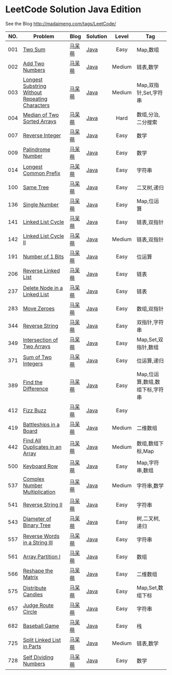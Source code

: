 # LeetCode Solution Java Edition
See the Blog
http://madaimeng.com/tags/LeetCode/

|NO.|Problem|Blog|Solution|Level|Tag|
|---|-------|----|--------|:---:|---|
|001|[Two Sum](https://leetcode.com/problems/two-sum/description/)|[马呆萌](http://madaimeng.com/article/LeetCode.001.TwoSum/)|[Java](https://github.com/masikkk/leetcode-java/tree/master/problems/_001_TwoSum)|Easy|Map,数组|
|002|[Add Two Numbers](https://leetcode.com/problems/add-two-numbers/description/)|[马呆萌](http://madaimeng.com/article/LeetCode.002.AddTwoNumbers/)|[Java](https://github.com/masikkk/leetcode-java/tree/master/problems/_002_AddTwoNumbers)|Medium|链表,数学|
|003|[Longest Substring Without Repeating Characters](https://leetcode.com/problems/longest-substring-without-repeating-characters/description/)|[马呆萌](http://madaimeng.com/article/LeetCode.003.LongestSubstringWithoutRepeatingCharacters/)|[Java](https://github.com/masikkk/leetcode-java/tree/master/problems/_003_LongestSubstringWithoutRepeatingCharacters)|Medium|Map,双指针,Set,字符串|
|004|[Median of Two Sorted Arrays](https://leetcode.com/problems/median-of-two-sorted-arrays/description/)|[马呆萌](http://madaimeng.com/article/LeetCode.004.MedianOfTwoSortedArrays/)|[Java](https://github.com/masikkk/leetcode-java/tree/master/problems/_004_MedianOfTwoSortedArrays)|Hard|数组,分治,二分搜索|
|007|[Reverse Integer](https://leetcode.com/problems/reverse-integer/description/)|[马呆萌](http://madaimeng.com/article/LeetCode.007.ReverseInteger/)|[Java](https://github.com/masikkk/leetcode-java/tree/master/problems/_007_ReverseInteger)|Easy|数学|
|009|[Palindrome Number](https://leetcode.com/problems/palindrome-number/description/)|[马呆萌](http://madaimeng.com/article/LeetCode.009.PalindromeNumber/)|[Java](https://github.com/masikkk/leetcode-java/tree/master/problems/_009_PalindromeNumber)|Easy|数学|
|014|[Longest Common Prefix](https://leetcode.com/problems/longest-common-prefix/description/)|[马呆萌](http://madaimeng.com/article/LeetCode.014.LongestCommonPrefix/)|[Java](https://github.com/masikkk/leetcode-java/tree/master/problems/_014_LongestCommonPrefix)|Easy|字符串|
|100|[Same Tree](https://leetcode.com/problems/same-tree/description/)|[马呆萌](http://madaimeng.com/article/LeetCode.100.SameTree/)|[Java](https://github.com/masikkk/leetcode-java/tree/master/problems/_100_SameTree)|Easy|二叉树,递归|
|136|[Single Number](https://leetcode.com/problems/single-number/description/)|[马呆萌](http://madaimeng.com/article/LeetCode.136.SingleNumber/)|[Java](https://github.com/masikkk/leetcode-java/tree/master/problems/_136_SingleNumber)|Easy|Map,位运算|
|141|[Linked List Cycle](https://leetcode.com/problems/linked-list-cycle/description/)|[马呆萌](http://madaimeng.com/article/LeetCode.141.LinkedListCycle/)|[Java](https://github.com/masikkk/leetcode-java/tree/master/problems/_141_LinkedListCycle)|Easy|链表,双指针|
|142|[Linked List Cycle II](https://leetcode.com/problems/linked-list-cycle-ii/description/)|[马呆萌](http://madaimeng.com/article/LeetCode.142.LinkedListCycle2/)|[Java](https://github.com/masikkk/leetcode-java/tree/master/problems/_142_LinkedListCycle2)|Medium|链表,双指针|
|191|[Number of 1 Bits](https://leetcode.com/problems/number-of-1-bits/description/)|[马呆萌](http://madaimeng.com/article/LeetCode.191.NumberOf1Bits/)|[Java](https://github.com/masikkk/leetcode-java/tree/master/problems/_191_NumberOf1Bits)|Easy|位运算|
|206|[Reverse Linked List](https://leetcode.com/problems/reverse-linked-list/description/)|[马呆萌](http://madaimeng.com/article/LeetCode.206.ReverseLinkedList/)|[Java](https://github.com/masikkk/leetcode-java/tree/master/problems/_206_ReverseLinkedList)|Easy|链表|
|237|[Delete Node in a Linked List](https://leetcode.com/problems/delete-node-in-a-linked-list/description/)|[马呆萌](http://madaimeng.com/article/LeetCode.237.DeleteNodeInLinkedList/)|[Java](https://github.com/masikkk/leetcode-java/tree/master/problems/_237_DeleteNodeInALinkedList)|Easy|链表|
|283|[Move Zeroes](https://leetcode.com/problems/move-zeroes/description/)|[马呆萌](http://madaimeng.com/article/LeetCode.283.MoveZeroes/)|[Java](https://github.com/masikkk/leetcode-java/tree/master/problems/_283_MoveZeroes)|Easy|数组,双指针|
|344|[Reverse String](https://leetcode.com/problems/reverse-string/description/)|[马呆萌](http://madaimeng.com/article/LeetCode.344.ReverseString/)|[Java](https://github.com/masikkk/leetcode-java/tree/master/problems/_344_ReverseString)|Easy|双指针,字符串|
|349|[Intersection of Two Arrays](https://leetcode.com/problems/intersection-of-two-arrays/description/)|[马呆萌](http://madaimeng.com/article/LeetCode.349.IntersectionOfTwoArrays/)|[Java](https://github.com/masikkk/leetcode-java/tree/master/problems/_349_IntersectionOfTwoArrays)|Easy|Map,Set,双指针,数组|
|371|[Sum of Two Integers](https://leetcode.com/problems/sum-of-two-integers/description/)|[马呆萌](http://madaimeng.com/article/LeetCode.371.SumOfTwoIntegers/)|[Java](https://github.com/masikkk/leetcode-java/tree/master/problems/_371_SumOfTwoIntegers)|Easy|位运算,递归|
|389|[Find the Difference](https://leetcode.com/problems/find-the-difference/description/)|[马呆萌](http://madaimeng.com/article/LeetCode.389.FindTheDifference/)|[Java](https://github.com/masikkk/leetcode-java/tree/master/problems/_389_FindTheDifference)|Easy|Map,位运算,数组,数组下标,字符串|
|412|[Fizz Buzz](https://leetcode.com/problems/fizz-buzz/description/)|[马呆萌](http://madaimeng.com/article/LeetCode.412.FizzBuzz/)|[Java](https://github.com/masikkk/leetcode-java/tree/master/problems/_412_FizzBuzz)|Easy||
|419|[Battleships in a Board](https://leetcode.com/problems/battleships-in-a-board/description/)|[马呆萌](http://madaimeng.com/article/LeetCode.419.BattleshipsInBoard/)|[Java](https://github.com/masikkk/leetcode-java/tree/master/problems/_419_BattleshipsInBoard)|Medium|二维数组|
|442|[Find All Duplicates in an Array](https://leetcode.com/problems/find-all-duplicates-in-an-array/description/)|[马呆萌](http://madaimeng.com/article/LeetCode.442.FindAllDuplicatesInArray/)|[Java](https://github.com/masikkk/leetcode-java/tree/master/problems/_442_FindAllDuplicatesInArray)|Medium|数组,数组下标,Map|
|500|[Keyboard Row](https://leetcode.com/problems/keyboard-row/description/)|[马呆萌](http://madaimeng.com/article/LeetCode.500.KeyboardRow/)|[Java](https://github.com/masikkk/leetcode-java/tree/master/problems/_500_KeyboardRow)|Easy|Map,字符串,数组|
|537|[Complex Number Multiplication](https://leetcode.com/problems/complex-number-multiplication/description/)|[马呆萌](http://madaimeng.com/article/LeetCode.537.ComplexNumberMultiplication/)|[Java](https://github.com/masikkk/leetcode-java/tree/master/problems/_537_ComplexNumberMultiplication)|Medium|字符串,数学|
|541|[Reverse String II](https://leetcode.com/problems/reverse-string-ii/description/)|[马呆萌](https://leetcode.com/problems/reverse-string-ii/description/)|[Java](https://github.com/masikkk/leetcode-java/tree/master/problems/_541_ReverseString2)|Easy|字符串|
|543|[Diameter of Binary Tree](https://leetcode.com/problems/diameter-of-binary-tree/description/)|[马呆萌](http://madaimeng.com/article/LeetCode.543.DiameterOfBinaryTree/)|[Java](https://github.com/masikkk/leetcode-java/tree/master/problems/_543_DiameterOfBinaryTree)|Easy|树,二叉树,递归|
|557|[Reverse Words in a String III](https://leetcode.com/problems/reverse-words-in-a-string-iii/description/)|[马呆萌](http://madaimeng.com/article/LeetCode.557.ReverseWordsInString3/)|[Java](https://github.com/masikkk/leetcode-java/tree/master/problems/_557_ReverseWordsInString3)|Easy|字符串|
|561|[Array Partition I](https://leetcode.com/problems/array-partition-i/description/)|[马呆萌](http://madaimeng.com/article/LeetCode.561.ArrayPartition1/)|[Java](https://github.com/masikkk/leetcode-java/tree/master/problems/_561_ArrayPartition1)|Easy|数组|
|566|[Reshape the Matrix](https://leetcode.com/problems/reshape-the-matrix/description/)|[马呆萌](http://madaimeng.com/article/LeetCode.566.ReshapeTheMatrix/)|[Java](https://github.com/masikkk/leetcode-java/tree/master/problems/_566_ReshapeTheMatrix)|Easy|二维数组|
|575|[Distribute Candies](https://leetcode.com/problems/distribute-candies/description/)|[马呆萌](http://madaimeng.com/article/LeetCode.575.DistributeCandies/)|[Java](https://github.com/masikkk/leetcode-java/tree/master/problems/_575_DistributeCandies)|Easy|Map,Set,数组下标|
|657|[Judge Route Circle](https://leetcode.com/problems/judge-route-circle/description/)|[马呆萌](http://madaimeng.com/article/LeetCode.657.JudgeRouteCircle/)|[Java](https://github.com/masikkk/leetcode-java/tree/master/problems/_657_JudgeRouteCircle)|Easy|字符串|
|682|[Baseball Game](https://leetcode.com/problems/baseball-game/description/)|[马呆萌](http://madaimeng.com/article/LeetCode.682.BaseballGame/)|[Java](https://github.com/masikkk/leetcode-java/tree/master/problems/_682_BaseballGame)|Easy|栈|
|725|[Split Linked List in Parts](https://leetcode.com/problems/split-linked-list-in-parts/description/)|[马呆萌](http://madaimeng.com/article/LeetCode.725.SplitLinkedListInParts/)|[Java](https://github.com/masikkk/leetcode-java/tree/master/problems/_725_SplitLinkedListInParts)|Medium|链表,数学|
|728|[Self Dividing Numbers](https://leetcode.com/problems/self-dividing-numbers/description/)|[马呆萌](http://madaimeng.com/article/LeetCode.728.SelfDividingNumbers/)|[Java](https://github.com/masikkk/leetcode-java/tree/master/problems/_728_SelfDividingNumbers)|Easy|数学|

